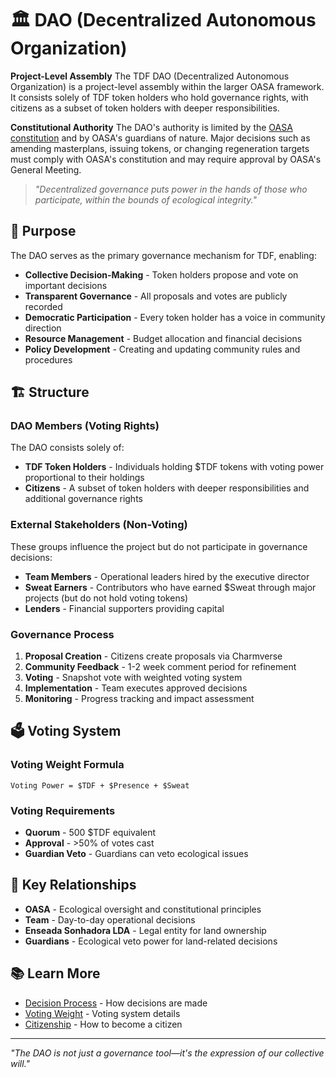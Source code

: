 # 🏛️ DAO (Decentralized Autonomous Organization)

**Project-Level Assembly** The TDF DAO (Decentralized Autonomous Organization) is a project-level assembly within the larger OASA framework. It consists solely of TDF token holders who hold governance rights, with citizens as a subset of token holders with deeper responsibilities.

**Constitutional Authority** The DAO's authority is limited by the [OASA constitution](https://oasa.earth) and by OASA's guardians of nature. Major decisions such as amending masterplans, issuing tokens, or changing regeneration targets must comply with OASA's constitution and may require approval by OASA's General Meeting.

> *"Decentralized governance puts power in the hands of those who participate, within the bounds of ecological integrity."*

## 🎯 Purpose

The DAO serves as the primary governance mechanism for TDF, enabling:

- **Collective Decision-Making** - Token holders propose and vote on important decisions
- **Transparent Governance** - All proposals and votes are publicly recorded
- **Democratic Participation** - Every token holder has a voice in community direction
- **Resource Management** - Budget allocation and financial decisions
- **Policy Development** - Creating and updating community rules and procedures

## 🏗️ Structure

### DAO Members (Voting Rights)

The DAO consists solely of:

- **TDF Token Holders** - Individuals holding $TDF tokens with voting power proportional to their holdings
- **Citizens** - A subset of token holders with deeper responsibilities and additional governance rights

### External Stakeholders (Non-Voting)

These groups influence the project but do not participate in governance decisions:

- **Team Members** - Operational leaders hired by the executive director
- **Sweat Earners** - Contributors who have earned $Sweat through major projects (but do not hold voting tokens)
- **Lenders** - Financial supporters providing capital

### Governance Process

1. **Proposal Creation** - Citizens create proposals via Charmverse
2. **Community Feedback** - 1-2 week comment period for refinement
3. **Voting** - Snapshot vote with weighted voting system
4. **Implementation** - Team executes approved decisions
5. **Monitoring** - Progress tracking and impact assessment

## 🗳️ Voting System

### Voting Weight Formula
```
Voting Power = $TDF + $Presence + $Sweat
```

### Voting Requirements
- **Quorum** - 500 $TDF equivalent
- **Approval** - >50% of votes cast
- **Guardian Veto** - Guardians can veto ecological issues

## 🔗 Key Relationships

- **OASA** - Ecological oversight and constitutional principles
- **Team** - Day-to-day operational decisions
- **Enseada Sonhadora LDA** - Legal entity for land ownership
- **Guardians** - Ecological veto power for land-related decisions

## 📚 Learn More

- [Decision Process](decision_process.md) - How decisions are made
- [Voting Weight](../05_token-economy/voting_weight.md) - Voting system details
- [Citizenship](../02_roles-and-stakeholders/citizen.md) - How to become a citizen

---

*"The DAO is not just a governance tool—it's the expression of our collective will."*
